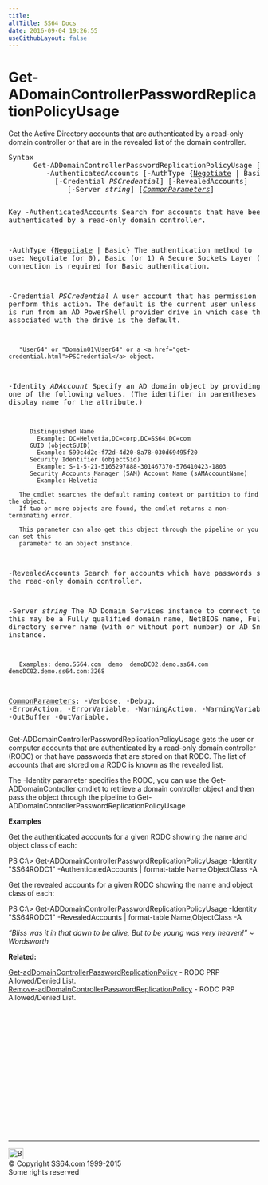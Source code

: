 ```yaml
---
title:
altTitle: SS64 Docs
date: 2016-09-04 19:26:55
useGithubLayout: false
---
```

<!-- #BeginLibraryItem "/Library/head_ps.lbi" --><!-- #EndLibraryItem --><h1>Get-ADomainControllerPasswordReplicationPolicyUsage</h1> 
<p>Get the Active Directory accounts that are authenticated by a read-only domain controller or that are in the revealed list of the domain controller.</p>
<pre>Syntax
      Get-ADDomainControllerPasswordReplicationPolicyUsage [-Identity] <i>ADDomainController</i>
         -AuthenticatedAccounts [-AuthType {<u>Negotiate</u> | Basic}]
           [-Credential <i>PSCredential</i>] [-RevealedAccounts]
              [-Server <i>string</i>] [<a href="common.html"><i>CommonParameters</i></a>]

Key
   -AuthenticatedAccounts
       Search for accounts that have been authenticated by a read-only domain controller.
 
   -AuthType {<u>Negotiate</u> | Basic}
       The authentication method to use: Negotiate (or 0), Basic (or 1)
       A Secure Sockets Layer (SSL) connection is required for Basic authentication.

   -Credential <i>PSCredential</i>
       A user account that has permission to perform this action.
       The default is the current user unless the cmdlet is run from an AD PowerShell provider drive
       in which case the account associated with the drive is the default.

       "User64" or "Domain01\User64" or a <a href="get-credential.html">PSCredential</a> object.

   -Identity <i>ADAccount</i>
       Specify an AD domain object by providing one of the following values.
       (The identifier in parentheses is the LDAP display name for the attribute.)

          Distinguished Name 
            Example: DC=Helvetia,DC=corp,DC=SS64,DC=com 
          GUID (objectGUID) 
            Example: 599c4d2e-f72d-4d20-8a78-030d69495f20
          Security Identifier (objectSid) 
            Example: S-1-5-21-5165297888-301467370-576410423-1803
          Security Accounts Manager (SAM) Account Name (sAMAccountName)
            Example: Helvetia

       The cmdlet searches the default naming context or partition to find the object.
       If two or more objects are found, the cmdlet returns a non-terminating error.

       This parameter can also get this object through the pipeline or you can set this
       parameter to an object instance.

   -RevealedAccounts
       Search for accounts which have passwords stored on the read-only domain controller.

   -Server <i>string</i>
       The AD Domain Services instance to connect to, this may be a Fully qualified domain name,
       NetBIOS name, Fully qualified directory server name (with or without port number) or AD Snapshot instance.

       Examples: demo.SS64.com  demo  demoDC02.demo.ss64.com  demoDC02.demo.ss64.com:3268

   <a href="common.html">CommonParameters</a>:
       -Verbose, -Debug, -ErrorAction, -ErrorVariable, -WarningAction, -WarningVariable,
       -OutBuffer -OutVariable.</pre>
<p><span class="code">Get-ADDomainControllerPasswordReplicationPolicyUsage</span> gets the user or computer accounts that are authenticated 
by a read-only domain controller (RODC) or that have passwords that are stored on that RODC. The list of accounts that are stored on a RODC is known as the revealed list. </p>
<p>The <span class="code">-Identity</span> parameter specifies the RODC, you can use the Get-ADDomainController cmdlet to retrieve a domain controller object and
then pass the object through the pipeline to  <span class="code">Get-ADDomainControllerPasswordReplicationPolicyUsage</span></p>
<p><b>Examples</b></p>
<p>Get the authenticated accounts for a given RODC showing the name and object class of each:</p>
<p><span class="code">PS C:\&gt; Get-ADDomainControllerPasswordReplicationPolicyUsage -Identity "SS64RODC1" -AuthenticatedAccounts | format-table Name,ObjectClass -A</span></p>
<p>Get the revealed accounts for a given RODC showing the name and object class of each:</p>
<p><span class="code">PS C:\&gt; Get-ADDomainControllerPasswordReplicationPolicyUsage -Identity "SS64RODC1" -RevealedAccounts | format-table Name,ObjectClass -A</span></p>
<p class="quote"><i>“Bliss was it in that dawn to be alive, But to be young was very heaven!” ~ Wordsworth</i></p>
<p><b>Related:</b></p>
<p><a href="get-adomaincontrollerpasswordreplicationpolicy.html">Get-adDomainControllerPasswordReplicationPolicy</a> - RODC PRP Allowed/Denied List. <a href="remove-addomaincontrollerpasswordreplicationpolicy.html"><br>
Remove-adDomainControllerPasswordReplicationPolicy</a> - RODC PRP Allowed/Denied List.</p><!-- #BeginLibraryItem "/Library/foot_ps.lbi" --><p>
<!-- PowerShell300 -->
<ins class="adsbygoogle" style="display:inline-block;width:300px;height:250px" data-ad-client="ca-pub-6140977852749469" data-ad-slot="6253539900"></ins>
<script>
(adsbygoogle = window.adsbygoogle || []).push({});
</script></p>
<hr>
<div id="bl" class="footer"><a href="get-adomaincontrollerpasswordreplicationpolicyusage.html#"><img src="../images/top.png" width="30" height="22" alt="Back to the Top"></a></div>
<div id="br" class="footer, tagline">© Copyright <a href="../index.html">SS64.com</a> 1999-2015<br>
Some rights reserved</div><!-- #EndLibraryItem -->

